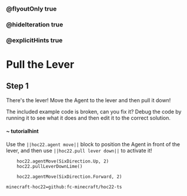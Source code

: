 ### @flyoutOnly true
### @hideIteration true
### @explicitHints true


# Pull the Lever

## Step 1
There's the lever! Move the Agent to the lever and then pull it down!

The included example code is broken, can you fix it? Debug the code by running it to see what it does and then edit it to the correct solution.

#### ~ tutorialhint 
Use the ``||hoc22.agent move||`` block to position the Agent in front of the lever, and then use ``||hoc22.pull lever down||`` to activate it!

```ghost
    hoc22.agentMove(SixDirection.Up, 2)
    hoc22.pullLeverDownLime()
```
```template
    hoc22.agentMove(SixDirection.Forward, 2)
```

```package
minecraft-hoc22=github:fc-minecraft/hoc22-ts
```